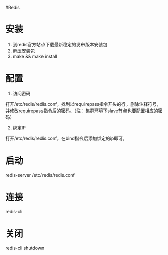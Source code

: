 #Redis

# 安装
1. 到redis官方站点下载最新稳定的发布版本安装包
2. 解压安装包
3. make && make install

# 配置
1. 访问密码

打开/etc/redis/redis.conf，找到以requirepass指令开头的行，删除注释符号，并修改requirepass指令后的密码。（注：集群环境下slave节点也要配置相应的密码）

2. 绑定IP

打开/etc/redis/redis.conf，在bind指令后添加绑定的ip即可。

# 启动
redis-server /etc/redis/redis.conf

# 连接
redis-cli

# 关闭
redis-cli shutdown
